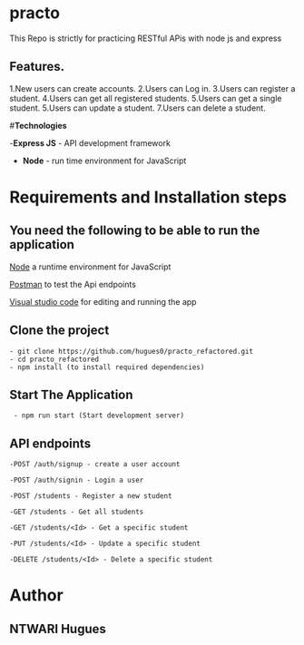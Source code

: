# practo 

This Repo is strictly for practicing RESTful APis with node js and express


## Features.

1.New users can create accounts.
2.Users can Log in.
3.Users can register a student.
4.Users can get all registered students.
5.Users can get a single student.
5.Users can update a student.
7.Users can delete a student.

#**Technologies**

-**Express JS** - API development framework
- **Node** - run time environment for JavaScript

# **Requirements and Installation steps**

## **You need the following to be able to run the application**

[Node](https://nodejs.org/en/download/) a runtime environment for JavaScript

[Postman](https://www.getpostman.com/downloads/) to test the Api endpoints

[Visual studio code](https://code.visualstudio.com/download) for editing and running the app

## **Clone the project**

    - git clone https://github.com/hugues0/practo_refactored.git
    - cd practo_refactored
    - npm install (to install required dependencies)

## **Start The Application**

     - npm run start (Start development server)

## **API endpoints**

`-POST /auth/signup - create a user account`

`-POST /auth/signin - Login a user`

`-POST /students - Register a new student`

`-GET /students - Get all students`

`-GET /students/<Id> - Get a specific student`

`-PUT /students/<Id> - Update a specific student`

`-DELETE /students/<Id> - Delete a specific student`


# **Author**

## **NTWARI Hugues**
